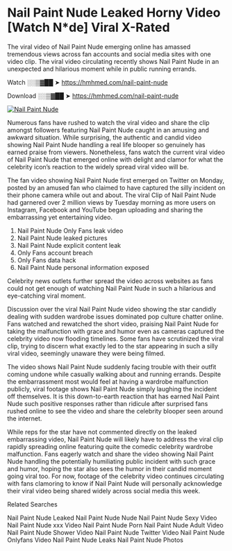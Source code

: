 ﻿# Nail Paint Nude Leaked Horny Video [Watch N*de] Viral X-Rated

The viral video of ﻿Nail Paint Nude emerging online has amassed tremendous views across fan accounts and social media sites with one video clip. The viral video circulating recently shows ﻿Nail Paint Nude in an unexpected and hilarious moment while in public running errands. 

Watch ░░▒▓██ ➤ https://hmhmed.com/nail-paint-nude

Download ░░▒▓██ ➤ https://hmhmed.com/nail-paint-nude

[![Nail Paint Nude](https://i.imgur.com/dJHk4Zq.gif)](https://hmhmed.com/nail-paint-nude)

Numerous fans have rushed to watch the viral video and share the clip amongst followers featuring ﻿Nail Paint Nude caught in an amusing and awkward situation. While surprising, the authentic and candid video showing ﻿Nail Paint Nude handling a real life blooper so genuinely has earned praise from viewers. Nonetheless, fans watch the current viral video of ﻿Nail Paint Nude that emerged online with delight and clamor for what the celebrity icon’s reaction to the widely spread viral video will be.

The fan video showing ﻿Nail Paint Nude first emerged on Twitter on Monday, posted by an amused fan who claimed to have captured the silly incident on their phone camera while out and about. The viral Clip of ﻿Nail Paint Nude had garnered over 2 million views by Tuesday morning as more users on Instagram, Facebook and YouTube began uploading and sharing the embarrassing yet entertaining video. 

1. ﻿Nail Paint Nude Only Fans leak video
2. ﻿Nail Paint Nude leaked pictures
3. ﻿Nail Paint Nude explicit content leak
4. Only Fans account breach
5. Only Fans data hack
6. ﻿Nail Paint Nude personal information exposed

Celebrity news outlets further spread the video across websites as fans could not get enough of watching ﻿Nail Paint Nude in such a hilarious and eye-catching viral moment. 

Discussion over the viral ﻿Nail Paint Nude video showing the star candidly dealing with sudden wardrobe issues dominated pop culture chatter online. Fans watched and rewatched the short video, praising ﻿Nail Paint Nude for taking the malfunction with grace and humor even as cameras captured the celebrity video now flooding timelines. Some fans have scrutinized the viral clip, trying to discern what exactly led to the star appearing in such a silly viral video, seemingly unaware they were being filmed.

The video shows ﻿Nail Paint Nude suddenly facing trouble with their outfit coming undone while casually walking about and running errands. Despite the embarrassment most would feel at having a wardrobe malfunction publicly, viral footage shows ﻿Nail Paint Nude simply laughing the incident off themselves. It is this down-to-earth reaction that has earned ﻿Nail Paint Nude such positive responses rather than ridicule after surprised fans rushed online to see the video and share the celebrity blooper seen around the internet.  

While reps for the star have not commented directly on the leaked embarrassing video, ﻿Nail Paint Nude will likely have to address the viral clip rapidly spreading online featuring quite the comedic celebrity wardrobe malfunction. Fans eagerly watch and share the video showing ﻿Nail Paint Nude handling the potentially humiliating public incident with such grace and humor, hoping the star also sees the humor in their candid moment going viral too. For now, footage of the celebrity video continues circulating with fans clamoring to know if ﻿Nail Paint Nude will personally acknowledge their viral video being shared widely across social media this week.

Related Searches

﻿Nail Paint Nude Leaked
﻿Nail Paint Nude Nude
﻿Nail Paint Nude Sexy Video
﻿Nail Paint Nude xxx Video
﻿Nail Paint Nude Porn
﻿Nail Paint Nude Adult Video
﻿Nail Paint Nude Shower Video
﻿Nail Paint Nude Twitter Video
﻿Nail Paint Nude Onlyfans Video
﻿Nail Paint Nude Leaks
﻿Nail Paint Nude Photos